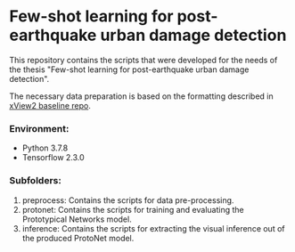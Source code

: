 # Few-shot learning for post-earthquake urban damage detection

This repository contains the scripts that were developed for the needs of the thesis "Few-shot learning for post-earthquake urban damage detection".

The necessary data preparation is based on the formatting described in [xView2 baseline repo](https://github.com/DIUx-xView/xView2_baseline).

### Environment:
* Python 3.7.8
* Tensorflow 2.3.0

### Subfolders:

1. preprocess: Contains the scripts for data pre-processing.
1. protonet: Contains the scripts for training and evaluating the Prototypical Networks model.
1. inference: Contains the scripts for extracting the visual inference out of the produced ProtoNet model.
